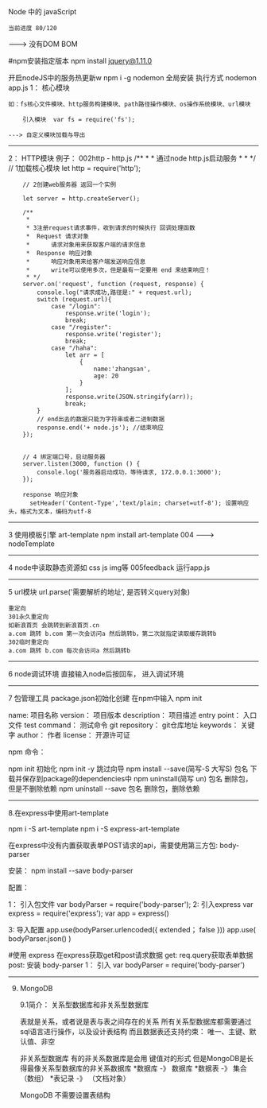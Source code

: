 Node 中的 javaScript

    当前进度 80/120

   --->  没有DOM BOM
   
   #npm安装指定版本
   npm install jquery@1.11.0
   
   开启nodeJS中的服务热更新w
        npm i -g nodemon 全局安装
   执行方式
        nodemon app.js
1： 核心模块
    
    如：fs核心文件模块、http服务构建模块、path路径操作模块、os操作系统模块、url模块
    
        引入模块  var fs = require('fs');

    ---> 自定义模块加载与导出

-----------------------------------------------------------------------------
2： HTTP模块
    例子： 002http - http.js
        /**
        *
        * 通过node http.js启动服务
         *
        * */
        // 1加载核心模块
        let http = require('http');
        
        // 2创建web服务器 返回一个实例
        
        let server = http.createServer();
        
        /**
         *
         * 3注册request请求事件，收到请求的时候执行 回调处理函数
         *  Request 请求对象
         *      请求对象用来获取客户端的请求信息
         *  Response 响应对象
         *      响应对象用来给客户端发送响应信息
         *      write可以使用多次，但是最有一定要用 end 来结束响应！
         * */
        server.on('request', function (request, response) {
            console.log("请求成功,路径是:" + request.url);
            switch (request.url){
                case "/login":
                    response.write('login');
                    break;
                case "/register":
                    response.write('register');
                    break;
                case "/haha":
                    let arr = [
                        {
                            name:'zhangsan',
                            age: 20
                        }
                    ];
                    response.write(JSON.stringify(arr));
                    break;
            }
            // end出去的数据只能为字符串或者二进制数据
            response.end('+ node.js'); //结束响应
        });
        
        
        // 4 绑定端口号，启动服务器
        server.listen(3000, function () {
            console.log('服务器启动成功，等待请求, 172.0.0.1:3000');
        });
         
        response 响应对象
          setHeader('Content-Type','text/plain; charset=utf-8'); 设置响应头，格式为文本，编码为utf-8
        
------------------------------------------------------------------------

3 使用模板引擎 art-template  npm install art-template
 004 ---> nodeTemplate

------------------------------------------------------------------------

4 node中读取静态资源如 css js img等
  005feedback 运行app.js
  
------------------------------------------------------------------------

5 url模块
    url.parse('需要解析的地址', 是否转义query对象)
    
    重定向
    301永久重定向
    如新浪首页 会跳转到新浪首页.cn
    a.com 跳转 b.com 第一次会访问a 然后跳转b，第二次就指定读取缓存跳转b
    302临时重定向
    a.com 跳转 b.com 每次会访问a 然后跳转b

------------------------------------------------------------------------

6 node调试环境
  直接输入node后按回车， 进入调试环境

------------------------------------------------------------------------

7 包管理工具
 package.json初始化创建
 在npm中输入 npm init

 name: 项目名称
 version： 项目版本
 description： 项目描述
 entry point： 入口文件
 test command： 测试命令
 git repository： git仓库地址
 keywords： 关键字
 author： 作者
 license： 开源许可证

 npm 命令：

 npm init 初始化
 npm init -y 跳过向导
 npm install --save(简写-S 大写S) 包名 下载并保存到package的dependencies中
 npm uninstall(简写 un) 包名 删除包，但是不删除依赖
 npm uninstall --save 包名 删除包，删除依赖


------------------------------------------------------------------------

 8.在express中使用art-template
 
  npm i -S art-template
  npm i -S express-art-template

  在express中没有内置获取表单POST请求的api，需要使用第三方包: body-parser
  
  安装： npm install --save body-parser
  
  配置：
  
  1： 引入包文件 
     var bodyParser = require('body-parser');
  2: 引入express 
      var express = require('express');
    var app = express()
   
   3: 导入配置
   app.use(bodyParser.urlencoded({ extended； false }))
   app.use( bodyParser.json() )
   
   #使用 express
   在express获取get和post请求数据
   get: req.query获取表单数据
   post: 安装 body-parser
        1： 引入 var bodyParser = require('body-parser')
        
   


------------------------------------------------------------------------

9. MongoDB

    9.1简介： 关系型数据库和非关系型数据库
    
    表就是关系，或者说是表与表之间存在的关系
    所有关系型数据库都需要通过sql语言进行操作，以及设计表结构
    而且数据表还支持约束： 唯一、主键、默认值、非空
    
    非关系型数据库
    有的非关系数据库是会用 键值对的形式
    但是MongoDB是长得最像关系型数据库的非关系数据库
    *数据库 -》 数据库
    *数据表 -》 集合（数组）
    *表记录 -》 （文档对象）

    MongoDB 不需要设置表结构
